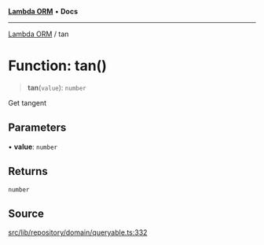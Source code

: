 [**Lambda ORM**](../README.md) • **Docs**

***

[Lambda ORM](../README.md) / tan

# Function: tan()

> **tan**(`value`): `number`

Get tangent

## Parameters

• **value**: `number`

## Returns

`number`

## Source

[src/lib/repository/domain/queryable.ts:332](https://github.com/lambda-orm/lambdaorm-base/blob/b218b3f63a52b1177feec1e7ed5eb0f37947c503/src/lib/repository/domain/queryable.ts#L332)
